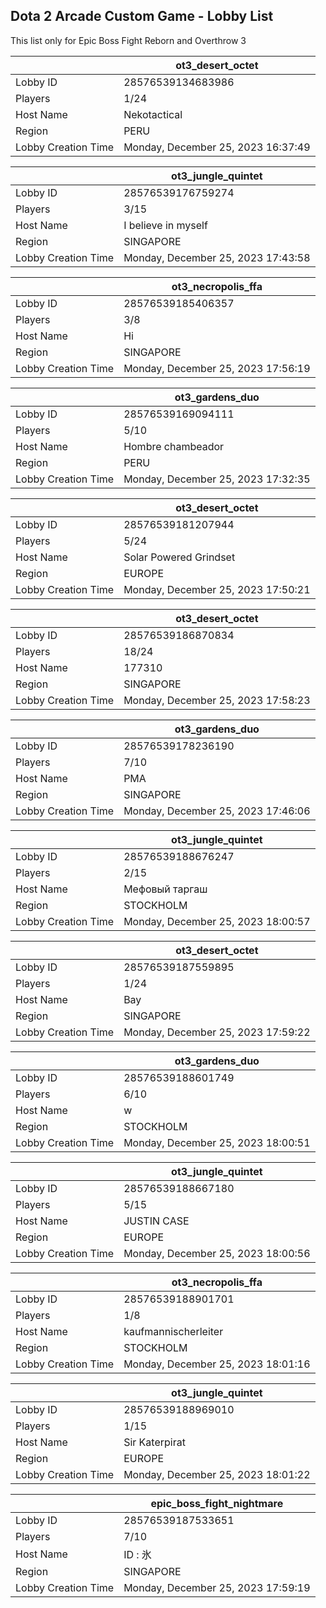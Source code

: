 ## Dota 2 Arcade Custom Game - Lobby List

This list only for Epic Boss Fight Reborn and Overthrow 3

|  | ot3_desert_octet |
| ------ | ------ |
| Lobby ID | 28576539134683986 |
| Players | 1/24 |
| Host Name | Nekotactical |
| Region | PERU |
| Lobby Creation Time | Monday, December 25, 2023 16:37:49 |


|  | ot3_jungle_quintet |
| ------ | ------ |
| Lobby ID | 28576539176759274 |
| Players | 3/15 |
| Host Name | I believe in myself |
| Region | SINGAPORE |
| Lobby Creation Time | Monday, December 25, 2023 17:43:58 |


|  | ot3_necropolis_ffa |
| ------ | ------ |
| Lobby ID | 28576539185406357 |
| Players | 3/8 |
| Host Name | Hi |
| Region | SINGAPORE |
| Lobby Creation Time | Monday, December 25, 2023 17:56:19 |


|  | ot3_gardens_duo |
| ------ | ------ |
| Lobby ID | 28576539169094111 |
| Players | 5/10 |
| Host Name | Hombre chambeador |
| Region | PERU |
| Lobby Creation Time | Monday, December 25, 2023 17:32:35 |


|  | ot3_desert_octet |
| ------ | ------ |
| Lobby ID | 28576539181207944 |
| Players | 5/24 |
| Host Name | Solar Powered Grindset |
| Region | EUROPE |
| Lobby Creation Time | Monday, December 25, 2023 17:50:21 |


|  | ot3_desert_octet |
| ------ | ------ |
| Lobby ID | 28576539186870834 |
| Players | 18/24 |
| Host Name | 177310 |
| Region | SINGAPORE |
| Lobby Creation Time | Monday, December 25, 2023 17:58:23 |


|  | ot3_gardens_duo |
| ------ | ------ |
| Lobby ID | 28576539178236190 |
| Players | 7/10 |
| Host Name | PMA |
| Region | SINGAPORE |
| Lobby Creation Time | Monday, December 25, 2023 17:46:06 |


|  | ot3_jungle_quintet |
| ------ | ------ |
| Lobby ID | 28576539188676247 |
| Players | 2/15 |
| Host Name | Мефовый таргаш |
| Region | STOCKHOLM |
| Lobby Creation Time | Monday, December 25, 2023 18:00:57 |


|  | ot3_desert_octet |
| ------ | ------ |
| Lobby ID | 28576539187559895 |
| Players | 1/24 |
| Host Name | Bay |
| Region | SINGAPORE |
| Lobby Creation Time | Monday, December 25, 2023 17:59:22 |


|  | ot3_gardens_duo |
| ------ | ------ |
| Lobby ID | 28576539188601749 |
| Players | 6/10 |
| Host Name | w |
| Region | STOCKHOLM |
| Lobby Creation Time | Monday, December 25, 2023 18:00:51 |


|  | ot3_jungle_quintet |
| ------ | ------ |
| Lobby ID | 28576539188667180 |
| Players | 5/15 |
| Host Name | JUSTIN CASE |
| Region | EUROPE |
| Lobby Creation Time | Monday, December 25, 2023 18:00:56 |


|  | ot3_necropolis_ffa |
| ------ | ------ |
| Lobby ID | 28576539188901701 |
| Players | 1/8 |
| Host Name | kaufmannischerleiter |
| Region | STOCKHOLM |
| Lobby Creation Time | Monday, December 25, 2023 18:01:16 |


|  | ot3_jungle_quintet |
| ------ | ------ |
| Lobby ID | 28576539188969010 |
| Players | 1/15 |
| Host Name | Sir Katerpirat |
| Region | EUROPE |
| Lobby Creation Time | Monday, December 25, 2023 18:01:22 |


|  | epic_boss_fight_nightmare |
| ------ | ------ |
| Lobby ID | 28576539187533651 |
| Players | 7/10 |
| Host Name | ID : 氷 |
| Region | SINGAPORE |
| Lobby Creation Time | Monday, December 25, 2023 17:59:19 |


